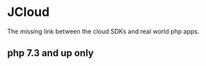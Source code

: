 # JCloud

The missing link between the cloud SDKs and real world php apps.

## php 7.3 and up only

